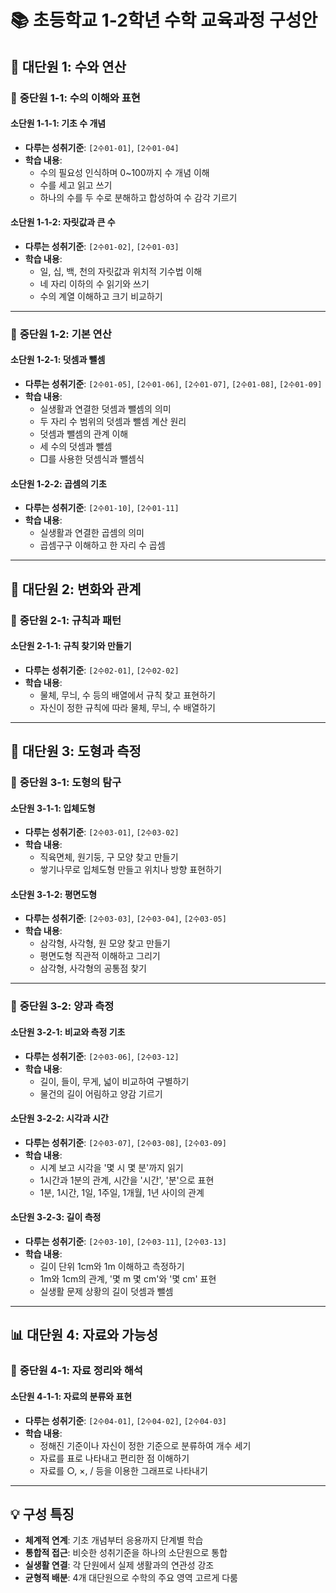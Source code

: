 
# 📚 초등학교 1-2학년 수학 교육과정 구성안

## 🎯 **대단원 1: 수와 연산**

### 📖 **중단원 1-1: 수의 이해와 표현**

#### **소단원 1-1-1: 기초 수 개념**
- **다루는 성취기준**: `[2수01-01]`, `[2수01-04]`
- **학습 내용**:
    - 수의 필요성 인식하며 0~100까지 수 개념 이해
    - 수를 세고 읽고 쓰기
    - 하나의 수를 두 수로 분해하고 합성하여 수 감각 기르기

#### **소단원 1-1-2: 자릿값과 큰 수**
- **다루는 성취기준**: `[2수01-02]`, `[2수01-03]`
- **학습 내용**:
    - 일, 십, 백, 천의 자릿값과 위치적 기수법 이해
    - 네 자리 이하의 수 읽기와 쓰기
    - 수의 계열 이해하고 크기 비교하기

---

### 📖 **중단원 1-2: 기본 연산**

#### **소단원 1-2-1: 덧셈과 뺄셈**
- **다루는 성취기준**: `[2수01-05]`, `[2수01-06]`, `[2수01-07]`, `[2수01-08]`, `[2수01-09]`
- **학습 내용**:
    - 실생활과 연결한 덧셈과 뺄셈의 의미
    - 두 자리 수 범위의 덧셈과 뺄셈 계산 원리
    - 덧셈과 뺄셈의 관계 이해
    - 세 수의 덧셈과 뺄셈
    - □를 사용한 덧셈식과 뺄셈식

#### **소단원 1-2-2: 곱셈의 기초**
- **다루는 성취기준**: `[2수01-10]`, `[2수01-11]`
- **학습 내용**:
    - 실생활과 연결한 곱셈의 의미
    - 곱셈구구 이해하고 한 자리 수 곱셈

---

## 🔄 **대단원 2: 변화와 관계**

### 📖 **중단원 2-1: 규칙과 패턴**

#### **소단원 2-1-1: 규칙 찾기와 만들기**
- **다루는 성취기준**: `[2수02-01]`, `[2수02-02]`
- **학습 내용**:
    - 물체, 무늬, 수 등의 배열에서 규칙 찾고 표현하기
    - 자신이 정한 규칙에 따라 물체, 무늬, 수 배열하기

---

## 📐 **대단원 3: 도형과 측정**

### 📖 **중단원 3-1: 도형의 탐구**

#### **소단원 3-1-1: 입체도형**
- **다루는 성취기준**: `[2수03-01]`, `[2수03-02]`
- **학습 내용**:
    - 직육면체, 원기둥, 구 모양 찾고 만들기
    - 쌓기나무로 입체도형 만들고 위치나 방향 표현하기

#### **소단원 3-1-2: 평면도형**
- **다루는 성취기준**: `[2수03-03]`, `[2수03-04]`, `[2수03-05]`
- **학습 내용**:
    - 삼각형, 사각형, 원 모양 찾고 만들기
    - 평면도형 직관적 이해하고 그리기
    - 삼각형, 사각형의 공통점 찾기

---

### 📖 **중단원 3-2: 양과 측정**

#### **소단원 3-2-1: 비교와 측정 기초**
- **다루는 성취기준**: `[2수03-06]`, `[2수03-12]`
- **학습 내용**:
    - 길이, 들이, 무게, 넓이 비교하여 구별하기
    - 물건의 길이 어림하고 양감 기르기

#### **소단원 3-2-2: 시각과 시간**
- **다루는 성취기준**: `[2수03-07]`, `[2수03-08]`, `[2수03-09]`
- **학습 내용**:
    - 시계 보고 시각을 '몇 시 몇 분'까지 읽기
    - 1시간과 1분의 관계, 시간을 '시간', '분'으로 표현
    - 1분, 1시간, 1일, 1주일, 1개월, 1년 사이의 관계

#### **소단원 3-2-3: 길이 측정**
- **다루는 성취기준**: `[2수03-10]`, `[2수03-11]`, `[2수03-13]`
- **학습 내용**:
    - 길이 단위 1cm와 1m 이해하고 측정하기
    - 1m와 1cm의 관계, '몇 m 몇 cm'와 '몇 cm' 표현
    - 실생활 문제 상황의 길이 덧셈과 뺄셈

---

## 📊 **대단원 4: 자료와 가능성**

### 📖 **중단원 4-1: 자료 정리와 해석**

#### **소단원 4-1-1: 자료의 분류와 표현**
- **다루는 성취기준**: `[2수04-01]`, `[2수04-02]`, `[2수04-03]`
- **학습 내용**:
    - 정해진 기준이나 자신이 정한 기준으로 분류하여 개수 세기
    - 자료를 표로 나타내고 편리한 점 이해하기
    - 자료를 ○, ×, / 등을 이용한 그래프로 나타내기

---

## 💡 **구성 특징**
- **체계적 연계**: 기초 개념부터 응용까지 단계별 학습
- **통합적 접근**: 비슷한 성취기준을 하나의 소단원으로 통합
- **실생활 연결**: 각 단원에서 실제 생활과의 연관성 강조
- **균형적 배분**: 4개 대단원으로 수학의 주요 영역 고르게 다룸